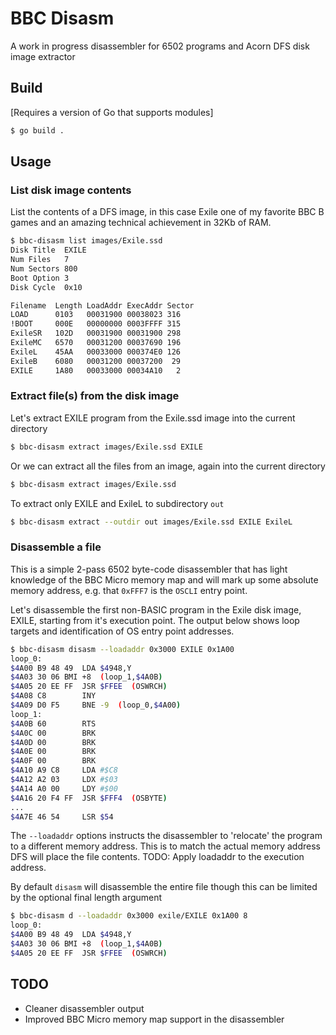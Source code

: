 # BBC Disasm

A work in progress disassembler for 6502 programs and Acorn DFS disk image extractor

## Build

[Requires a version of Go that supports modules]

```bash
$ go build .
```

## Usage

### List disk image contents
List the contents of a DFS image, in this case Exile one of my favorite BBC B games and an amazing technical achievement in 32Kb of RAM.

```bash
$ bbc-disasm list images/Exile.ssd
Disk Title  EXILE
Num Files   7
Num Sectors 800
Boot Option 3
Disk Cycle  0x10

Filename  Length LoadAddr ExecAddr Sector
LOAD      0103   00031900 00038023 316
!BOOT     000E   00000000 0003FFFF 315
ExileSR   102D   00031900 00031900 298
ExileMC   6570   00031200 00037690 196
ExileL    45AA   00033000 000374E0 126
ExileB    6080   00031200 00037200  29
EXILE     1A80   00033000 00034A10   2
```

### Extract file(s) from the disk image

Let's extract EXILE program from the Exile.ssd image into the current directory

```bash
$ bbc-disasm extract images/Exile.ssd EXILE
```

Or we can extract all the files from an image, again into the current directory

```bash
$ bbc-disasm extract images/Exile.ssd
```

To extract only EXILE and ExileL to subdirectory `out`

```bash
$ bbc-disasm extract --outdir out images/Exile.ssd EXILE ExileL
```

### Disassemble a file

This is a simple 2-pass 6502 byte-code disassembler that has light knowledge of the BBC Micro memory map and will mark up some absolute memory address, e.g. that `0xFFF7` is the `OSCLI` entry point.

Let's disassemble the first non-BASIC program in the Exile disk image, EXILE, starting from it's execution point. The output below shows loop targets and identification of OS entry point addresses.

```bash
$ bbc-disasm disasm --loadaddr 0x3000 EXILE 0x1A00
loop_0:
$4A00 B9 48 49	LDA $4948,Y
$4A03 30 06	BMI +8  (loop_1,$4A0B)
$4A05 20 EE FF	JSR $FFEE  (OSWRCH)
$4A08 C8        INY
$4A09 D0 F5	    BNE -9  (loop_0,$4A00)
loop_1:
$4A0B 60        RTS
$4A0C 00        BRK
$4A0D 00        BRK
$4A0E 00        BRK
$4A0F 00        BRK
$4A10 A9 C8     LDA #$C8
$4A12 A2 03     LDX #$03
$4A14 A0 00     LDY #$00
$4A16 20 F4 FF	JSR $FFF4  (OSBYTE)
...
$4A7E 46 54     LSR $54
```

The `--loadaddr` options instructs the disassembler to 'relocate' the program to a different memory address. This is to match the actual memory address DFS will place the file contents. TODO: Apply loadaddr to the execution address.

By default `disasm` will disassemble the entire file though this can be limited by the optional final length argument

```bash
$ bbc-disasm d --loadaddr 0x3000 exile/EXILE 0x1A00 8
loop_0:
$4A00 B9 48 49	LDA $4948,Y
$4A03 30 06	BMI +8  (loop_1,$4A0B)
$4A05 20 EE FF	JSR $FFEE  (OSWRCH)
```

## TODO

* Cleaner disassembler output
* Improved BBC Micro memory map support in the disassembler

